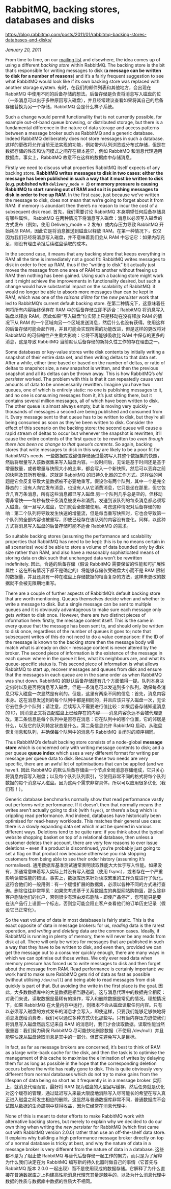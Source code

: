 # RabbitMQ, backing stores, databases and disks

https://blog.rabbitmq.com/posts/2011/01/rabbitmq-backing-stores-databases-and-disks/

*January 20, 2011*

From time to time, on our [mailing list](https://lists.rabbitmq.com/cgi-bin/mailman/listinfo/rabbitmq-discuss) and elsewhere, the idea comes up of using a different *backing store* within RabbitMQ. The backing store is the bit that’s responsible for writing messages to disk (**a message can be written to disk for a number of reasons**) and it’s a fairly frequent suggestion to see what RabbitMQ would look like if its own backing store was replaced with another storage system.  有时，在我们的邮件列表和其他地方，会出现在 RabbitMQ 中使用不同的后备存储的想法。后备存储是负责将消息写入磁盘的位（一条消息可以出于多种原因写入磁盘），并且经常建议查看如果将其自己的后备存储替换为另一个存储，RabbitMQ 会是什么样子系统。

Such a change would permit functionality that is not currently possible, for example out-of-band queue browsing, or distributed storage, but there is a fundamental difference in the nature of data storage and access patterns between a message broker such as RabbitMQ and a generic database. Indeed RabbitMQ deliberately does not store messages in such a database.  这样的更改将允许当前无法实现的功能，例如带外队列浏览或分布式存储，但是在数据存储的性质和访问模式之间存在根本差异，例如 RabbitMQ 和消息代理通用数据库。事实上，RabbitMQ 故意不在这样的数据库中存储消息。

Firstly we need to discuss what properties RabbitMQ itself expects of any backing store. **RabbitMQ writes messages to disk in two cases: either the message has been published in such a way that it must be written to disk (e.g. published with `delivery_mode = 2`) or memory pressure is causing RabbitMQ to start running out of RAM and so it is pushing messages to disk in order to free up RAM**. In the first case, just because we’ve written the message to disk, does not mean that we’re going to forget about it from RAM: if memory is abundant then there’s no reason to incur the cost of a subsequent disk read.  首先，我们需要讨论 RabbitMQ 本身期望任何后备存储具有哪些属性。 RabbitMQ 在两种情况下将消息写入磁盘：消息以必须写入磁盘的方式发布（例如，使用 Delivery_mode = 2 发布）或内存压力导致 RabbitMQ 开始耗尽 RAM，因此它是将消息推送到磁盘以释放 RAM。在第一种情况下，仅仅因为我们已经将消息写入磁盘，并不意味着我们会从 RAM 中忘记它：如果内存充足，则没有理由承担后续磁盘读取的成本。

In the second case, it means that any backing store that keeps everything in RAM all the time is immediately not a good fit: RabbitMQ writes messages to disk in order to free up RAM, thus if the “writing to disk” bit actually just moves the message from one area of RAM to another without freeing up RAM then nothing has been gained. Using such a backing store might work and it might achieve the improvements in functionality desired, but such a change would have substantial impact on the scalability of RabbitMQ: it would no longer be able to absorb more messages than can be kept in RAM, which was one of the *raisons d’être* for the *new persister* work that led to RabbitMQ’s current default backing store.  在第二种情况下，这意味着任何将所有内容始终保存在 RAM 中的后备存储立即不适合：RabbitMQ 将消息写入磁盘以释放 RAM，因此如果“写入磁盘”位实际上只是移动在没有释放 RAM 的情况下从 RAM 的一个区域向另一个区域发送消息，然后什么也没有获得。使用这样的后备存储可能会起作用，并且可能会实现所需的功能改进，但是这样的更改将对 RabbitMQ 的可伸缩性产生重大影响：它将不再能够吸收比 RAM 中保存的更多的消息，这是导致 RabbitMQ 当前默认后备存储的新持久性工作的存在理由之一。

Some databases or key-value stores write disk contents by initially writing a snapshot of their entire data set, and then writing deltas to that data set. After a while, either time based or based on the number of deltas, or ratio of deltas to snapshot size, a new snapshot is written, and then the previous snapshot and all its deltas can be thrown away. This is how RabbitMQ’s *old persister* worked. The problem with this is that it can repeatedly cause vast amounts of data to be unnecessarily rewritten. Imagine you have two queues, one of which is entirely static: no one is publishing messages to it, and no one is consuming messages from it, it’s just sitting there, but it contains several million messages, all of which have been written to disk. The other queue is almost always empty, but is moving very quickly – thousands of messages a second are being published and consumed from it. Every message sent to that queue has to be written to disk, but they’re all being consumed as soon as they’ve been written to disk. Consider the effect of this scenario on the backing store: the second queue will cause a rapid stream of deltas to occur but whenever the snapshot is rewritten, it’ll cause the entire contents of the first queue to be rewritten too *even though there has been no change to that queue’s contents*. So again, backing stores that write messages to disk in this way are likely to be a poor fit for RabbitMQ’s needs.  一些数据库或键值存储通过最初写入其整个数据集的快照，然后将增量写入该数据集来写入磁盘内容。一段时间后，无论是基于时间还是基于增量数量，或者增量与快照大小的比率，都会写入一个新快照，然后可以丢弃之前的快照及其所有增量。这就是 RabbitMQ 的旧持久化器的工作方式。这样做的问题是它会反复导致大量数据被不必要地重写。假设你有两个队列，其中一个是完全静态的：没有人向它发布消息，也没有人从它消费消息，它只是坐在那里，但它包含几百万条消息，所有这些消息都已写入磁盘.另一个队列几乎总是空的，但移动得非常快——每秒有数千条消息被发布和消费。发送到该队列的每条消息都必须写入磁盘，但一旦写入磁盘，它们就会全部被使用。考虑这种情况对后备存储的影响：第二个队列将导致发生快速的增量流，但是每当重写快照时，它也会导致第一个队列的全部内容也被重写，即使已经存在该队列的内容没有变化。同样，以这种方式将消息写入磁盘的后备存储可能不适合 RabbitMQ 的需求。

So suitable backing stores (assuming the performance and scalability properties that RabbitMQ has need to be kept: this is by no means certain in all scenarios) would be able to store a volume of data bounded only by disk size rather than RAM, and also have a reasonably sophisticated means of storing data on disk such that unchanged data won’t be rewritten indefinitely.  因此，合适的后备存储（假设 RabbitMQ 需要保留的性能和可扩展性属性：这在所有情况下都不是确定的）将能够存储仅受磁盘大小而不是 RAM 限制的数据量，并且还具有一种在磁盘上存储数据的相当复杂的方法，这样未更改的数据就不会被无限期地重写。

There are a couple of further aspects of RabbitMQ’s default backing store that are worth mentioning. Queues themselves decide when and whether to write a message to disk. But a single message can be sent to multiple queues and it is obviously advantageous to make sure each message only gets written to disk once. However, there are two distinct pieces of information here: firstly, the message content itself. This is the same in every queue that the message has been sent to, and should only be written to disk once, regardless of the number of queues it goes to; note that subsequent writes of this do not need to do a value comparison: if the ID of the message is known to the backing store then the message body will match what is already on disk – message content is never altered by the broker. The second piece of information is the existence of the message in each queue: where in the queue it lies, what its neighbours are, and what its queue-specific status is. This second piece of information is what allows RabbitMQ to start up, recover messages and queues from disk and ensure that the messages in each queue are in the same order as when RabbitMQ was shut down.  RabbitMQ 的默认后备存储还有几个方面值得一提。队列本身决定何时以及是否将消息写入磁盘。但是一条消息可以发送到多个队列，确保每条消息只写入磁盘一次显然是有利的。但是，这里有两条不同的信息：首先，消息内容本身。这在消息发送到的每个队列中都是相同的，并且应该只写入磁盘一次，无论它去往多少个队列；请注意，后续写入不需要进行值比较：如果后备存储知道消息的 ID，则消息正文将匹配磁盘上已经存在的内容——消息内容永远不会被代理更改。第二条信息是每个队列中是否存在消息：它在队列中的哪个位置，它的邻居是什么，以及它的队列特定状态是什么。第二条信息允许 RabbitMQ 启动，从磁盘恢复消息和队列，并确保每个队列中的消息与 RabbitMQ 关闭时的顺序相同。

Thus RabbitMQ’s default backing store consists of a node-global **message store** which is concerned only with writing message contents to disk; and a per queue **queue index** which uses a very different format for writing per message per queue data to disk. Because these two needs are very specific, there are an awful lot of optimisations that can be applied (and we have!).  因此 RabbitMQ 的默认后备存储由一个节点全局消息存储组成，它只关心将消息内容写入磁盘；以及每个队列队列索引，它使用非常不同的格式将每个队列数据的每个消息写入磁盘。因为这两个需求非常具体，所以可以应用很多优化（我们有！）。

Generic database benchmarks normally show that read performance vastly out performs write performance. If it doesn’t then that normally means the writes aren’t actually going to disk (with `fsync`), or there’s a bug which is crippling read performance. And indeed, databases have historically been optimised for read-heavy workloads. This matches their general use case: there is a slowly expanding data set which must be queried in various different ways. Deletions tend to be quite rare: if you think about the typical website shopping basket on top of a relational database, then unless a customer deletes their account, there are very few reasons to ever issue deletions – even if a product is discontinued, you’re probably just going to set a flag on that product row because otherwise you risk stopping customers from being able to see their order history (assuming it’s normalised).  通用数据库基准测试通常表明读取性能大大优于写入性能。如果没有，那通常意味着写入实际上并没有写入磁盘（使用 fsync），或者存在一个严重影响读取性能的错误。事实上，数据库历来针对读取繁重的工作负载进行了优化。这符合他们的一般用例：有一个缓慢扩展的数据集，必须以各种不同的方式进行查询。删除往往非常罕见：如果您考虑基于关系数据库的典型网站购物篮，那么除非客户删除他们的帐户，否则很少有理由发布删除 - 即使产品停产，您可能只是要在该产品行上设置一个标志，否则您可能会阻止客户查看他们的订单历史记录（假设它已正常化）。

So the vast volume of data in most databases is fairly static. This is the exact opposite of data in message brokers: for us, *reading* data is the rarest operation, and *writing* and *deleting* data are the common cases. Ideally, if RabbitMQ is running in plenty of memory, there will never be any reads from disk at all. There will only be writes for messages that are published in such a way that they have to be written to disk, and even then, provided we can get the message out to a consumer quickly enough, there are many ways in which we can optimise out those writes. We only ever read data when memory pressure has forced us to write messages to disk and then forget about the message from RAM. Read performance is certainly important: we work hard to make sure RabbitMQ gets rid of data as fast as possible (without utilising `/dev/null`) and being able to read messages from disk quickly is part of that. But avoiding the write in the first place is the goal.  因此，大多数数据库中的大量数据是相当静态的。这与消息代理中的数据完全相反：对我们来说，读取数据是最稀有的操作，写入和删除数据是常见的情况。理想情况下，如果 RabbitMQ 在大量内存中运行，则根本不会从磁盘读取任何内容。只有以必须写入磁盘的方式发布的消息才会写入，即使这样，只要我们能够足够快地将消息发送给消费者，我们可以通过多种方式优化那些写。只有当内存压力迫使我们将消息写入磁盘然后忘记来自 RAM 的消息时，我们才会读取数据。读取性能当然很重要：我们努力确保 RabbitMQ 尽可能快地删除数据（不使用 /dev/null）并且能够快速从磁盘读取消息是其中的一部分。但首先避免写入是目标。

In fact, as far as message brokers are concerned, it’s best to think of RAM as a large write-back cache for the disk, and then the task is to optimise the management of this cache to maximise the elimination of writes by delaying them for as long as possible in the hope that the corresponding deletion occurs before the write has really gone to disk. This is quite obviously very different from normal databases which do not try to make gains from the lifespan of data being so short as it frequently is in a message broker.  实际上，就消息代理而言，最好将 RAM 视为磁盘的大型回写缓存，然后任务就是优化对这个缓存的管理，通过延迟写入来最大限度地消除写入尽可能长的希望在写入真正进入磁盘之前发生相应的删除。这显然与普通数据库非常不同，普通数据库不会试图从数据的生命周期中获得收益，因为它经常在消息代理中。

None of this is meant to deter efforts to make RabbitMQ work with alternative backing stores, but merely to explain why we decided to do our own thing when writing the *new persister* for RabbitMQ (which first came out with RabbitMQ version 2.0.0) rather than use an off-the-shelf data store. It explains why building a high performance message broker directly on top of a normal database is tricky at best, and why the nature of data in a message broker is very different from the nature of data in a database.  这些都不是为了阻止使 RabbitMQ 与替代后备存储一起工作的努力，而只是为了解释为什么我们决定在为 RabbitMQ 编写新的持久化器时做自己的事情（它首先与 RabbitMQ 版本 2.0.0 一起出现）而不是使用现成的数据存储。它解释了为什么直接在普通数据库之上构建高性能消息代理充其量是棘手的，以及为什么消息代理中数据的性质与数据库中数据的性质大不相同。




